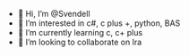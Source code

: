 - 👋 Hi, I’m @Svendell
- 👀 I’m interested in c#, c plus +, python, BAS
- 🌱 I’m currently learning c, c+ plus
- 💞️ I’m looking to collaborate on Ira

<!---
Svendell/Svendell is a ✨ special ✨ repository because its `README.md` (this file) appears on your GitHub profile.
You can click the Preview link to take a look at your changes.
--->
